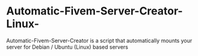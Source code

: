 # Automatic-Fivem-Server-Creator-Linux-
 Automatic-Fivem-Server-Creator is a script that automatically mounts your server for Debian / Ubuntu (Linux) based servers
